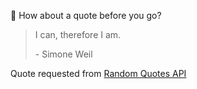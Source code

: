 📣 How about a quote before you go?

> I can, therefore I am.
>
> <p>- Simone Weil</p>

Quote requested from [Random Quotes API](https://github.com/lukePeavey/quotable)
